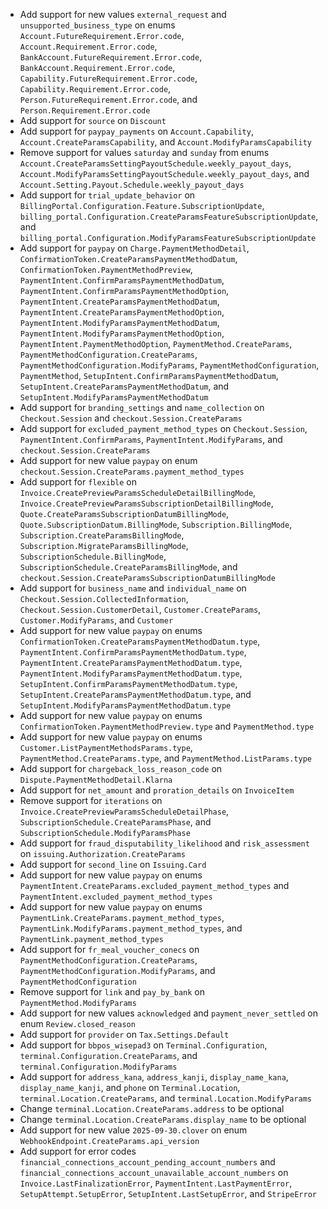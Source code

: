 * Add support for new values `external_request` and `unsupported_business_type` on enums `Account.FutureRequirement.Error.code`, `Account.Requirement.Error.code`, `BankAccount.FutureRequirement.Error.code`, `BankAccount.Requirement.Error.code`, `Capability.FutureRequirement.Error.code`, `Capability.Requirement.Error.code`, `Person.FutureRequirement.Error.code`, and `Person.Requirement.Error.code`
* Add support for `source` on `Discount`
* Add support for `paypay_payments` on `Account.Capability`, `Account.CreateParamsCapability`, and `Account.ModifyParamsCapability`
* Remove support for values `saturday` and `sunday` from enums `Account.CreateParamsSettingPayoutSchedule.weekly_payout_days`, `Account.ModifyParamsSettingPayoutSchedule.weekly_payout_days`, and `Account.Setting.Payout.Schedule.weekly_payout_days`
* Add support for `trial_update_behavior` on `BillingPortal.Configuration.Feature.SubscriptionUpdate`, `billing_portal.Configuration.CreateParamsFeatureSubscriptionUpdate`, and `billing_portal.Configuration.ModifyParamsFeatureSubscriptionUpdate`
* Add support for `paypay` on `Charge.PaymentMethodDetail`, `ConfirmationToken.CreateParamsPaymentMethodDatum`, `ConfirmationToken.PaymentMethodPreview`, `PaymentIntent.ConfirmParamsPaymentMethodDatum`, `PaymentIntent.ConfirmParamsPaymentMethodOption`, `PaymentIntent.CreateParamsPaymentMethodDatum`, `PaymentIntent.CreateParamsPaymentMethodOption`, `PaymentIntent.ModifyParamsPaymentMethodDatum`, `PaymentIntent.ModifyParamsPaymentMethodOption`, `PaymentIntent.PaymentMethodOption`, `PaymentMethod.CreateParams`, `PaymentMethodConfiguration.CreateParams`, `PaymentMethodConfiguration.ModifyParams`, `PaymentMethodConfiguration`, `PaymentMethod`, `SetupIntent.ConfirmParamsPaymentMethodDatum`, `SetupIntent.CreateParamsPaymentMethodDatum`, and `SetupIntent.ModifyParamsPaymentMethodDatum`
* Add support for `branding_settings` and `name_collection` on `Checkout.Session` and `checkout.Session.CreateParams`
* Add support for `excluded_payment_method_types` on `Checkout.Session`, `PaymentIntent.ConfirmParams`, `PaymentIntent.ModifyParams`, and `checkout.Session.CreateParams`
* Add support for new value `paypay` on enum `checkout.Session.CreateParams.payment_method_types`
* Add support for `flexible` on `Invoice.CreatePreviewParamsScheduleDetailBillingMode`, `Invoice.CreatePreviewParamsSubscriptionDetailBillingMode`, `Quote.CreateParamsSubscriptionDatumBillingMode`, `Quote.SubscriptionDatum.BillingMode`, `Subscription.BillingMode`, `Subscription.CreateParamsBillingMode`, `Subscription.MigrateParamsBillingMode`, `SubscriptionSchedule.BillingMode`, `SubscriptionSchedule.CreateParamsBillingMode`, and `checkout.Session.CreateParamsSubscriptionDatumBillingMode`
* Add support for `business_name` and `individual_name` on `Checkout.Session.CollectedInformation`, `Checkout.Session.CustomerDetail`, `Customer.CreateParams`, `Customer.ModifyParams`, and `Customer`
* Add support for new value `paypay` on enums `ConfirmationToken.CreateParamsPaymentMethodDatum.type`, `PaymentIntent.ConfirmParamsPaymentMethodDatum.type`, `PaymentIntent.CreateParamsPaymentMethodDatum.type`, `PaymentIntent.ModifyParamsPaymentMethodDatum.type`, `SetupIntent.ConfirmParamsPaymentMethodDatum.type`, `SetupIntent.CreateParamsPaymentMethodDatum.type`, and `SetupIntent.ModifyParamsPaymentMethodDatum.type`
* Add support for new value `paypay` on enums `ConfirmationToken.PaymentMethodPreview.type` and `PaymentMethod.type`
* Add support for new value `paypay` on enums `Customer.ListPaymentMethodsParams.type`, `PaymentMethod.CreateParams.type`, and `PaymentMethod.ListParams.type`
* Add support for `chargeback_loss_reason_code` on `Dispute.PaymentMethodDetail.Klarna`
* Add support for `net_amount` and `proration_details` on `InvoiceItem`
* Remove support for `iterations` on `Invoice.CreatePreviewParamsScheduleDetailPhase`, `SubscriptionSchedule.CreateParamsPhase`, and `SubscriptionSchedule.ModifyParamsPhase`
* Add support for `fraud_disputability_likelihood` and `risk_assessment` on `issuing.Authorization.CreateParams`
* Add support for `second_line` on `Issuing.Card`
* Add support for new value `paypay` on enums `PaymentIntent.CreateParams.excluded_payment_method_types` and `PaymentIntent.excluded_payment_method_types`
* Add support for new value `paypay` on enums `PaymentLink.CreateParams.payment_method_types`, `PaymentLink.ModifyParams.payment_method_types`, and `PaymentLink.payment_method_types`
* Add support for `fr_meal_voucher_conecs` on `PaymentMethodConfiguration.CreateParams`, `PaymentMethodConfiguration.ModifyParams`, and `PaymentMethodConfiguration`
* Remove support for `link` and `pay_by_bank` on `PaymentMethod.ModifyParams`
* Add support for new values `acknowledged` and `payment_never_settled` on enum `Review.closed_reason`
* Add support for `provider` on `Tax.Settings.Default`
* Add support for `bbpos_wisepad3` on `Terminal.Configuration`, `terminal.Configuration.CreateParams`, and `terminal.Configuration.ModifyParams`
* Add support for `address_kana`, `address_kanji`, `display_name_kana`, `display_name_kanji`, and `phone` on `Terminal.Location`, `terminal.Location.CreateParams`, and `terminal.Location.ModifyParams`
* Change `terminal.Location.CreateParams.address` to be optional
* Change `terminal.Location.CreateParams.display_name` to be optional
* Add support for new value `2025-09-30.clover` on enum `WebhookEndpoint.CreateParams.api_version`
* Add support for error codes `financial_connections_account_pending_account_numbers` and `financial_connections_account_unavailable_account_numbers` on `Invoice.LastFinalizationError`, `PaymentIntent.LastPaymentError`, `SetupAttempt.SetupError`, `SetupIntent.LastSetupError`, and `StripeError`